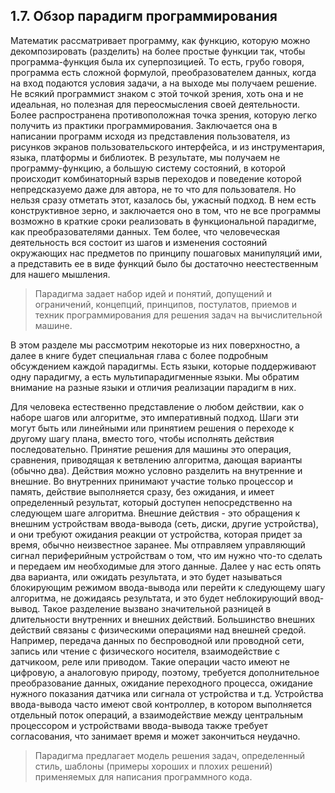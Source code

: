 ## 1.7. Обзор парадигм программирования

Математик рассматривает программу, как функцию, которую можно декомпозировать (разделить) на более простые функции так, чтобы программа-функция была их суперпозицией. То есть, грубо говоря, программа есть сложной формулой, преобразователем данных, когда на вход подаются условия задачи, а на выходе мы получаем решение. Не всякий программист знаком с этой точкой зрения, хоть она и не идеальная, но полезная для переосмысления своей деятельности. Более распространена противоположная точка зрения, которую легко получить из практики программирования. Заключается она в написании программ исходя из представления пользователя, из рисунков экранов пользовательского интерфейса, и из инструментария, языка, платформы и библиотек. В результате, мы получаем не программу-функцию, а большую систему состояний, в которой происходит комбинаторный взрыв переходов и поведение которой непредсказуемо даже для автора, не то что для пользователя. Но нельзя сразу отметать этот, казалось бы, ужасный подход. В нем есть конструктивное зерно, и заключается оно в том, что не все программы возможно в краткие сроки реализовать в функциональной парадигме, как преобразователями данных. Тем более, что человеческая деятельность вся состоит из шагов и изменения состояний окружающих нас предметов по принципу пошаговых манипуляций ими, а представить ее в виде функций было бы достаточно неестественным для нашего мышления.

> Парадигма задает набор идей и понятий, допущений и ограничений, концепций, принципов, постулатов, приемов и техник программирования для решения задач на вычислительной машине.

В этом разделе мы рассмотрим некоторые из них поверхностно, а далее в книге будет специальная глава с более подробным обсуждением каждой парадигмы. Есть языки, которые поддерживают одну парадигму, а есть мультипарадигменные языки. Мы обратим внимание на разные языки и отличия реализации парадигм в них.

Для человека естественно представление о любом действии, как о наборе шагов или алгоритме, это императивный подход. Шаги эти могут быть или линейными или принятием решения о переходе к другому шагу плана, вместо того, чтобы исполнять действия последовательно. Принятие решения для машины это операция, сравнения, приводящая к ветвлению алгоритма, дающая варианты (обычно два). Действия можно условно разделить на внутренние и внешние. Во внутренних принимают участие только процессор и память, действие выполняется сразу, без ожидания, и имеет определенный результат, который доступен непосредственно на следующем шаге алгоритма. Внешние действия - это обращения к внешним устройствам ввода-вывода (сеть, диски, другие устройства), и они требуют ожидания реакции от устройства, которая придет за время, обычно неизвестное заранее. Мы отправляем управляющий сигнал периферийным устройствам о том, что им нужно что-то сделать и передаем им необходимые для этого данные. Далее у нас есть опять два варианта, или ожидать результата, и это будет называться блокирующим режимом ввода-вывода или перейти к следующему шагу алгоритма, не дожидаясь результата, и это будет неблокирующий ввод-вывод. Такое разделение вызвано значительной разницей в длительности внутренних и внешних действий. Большинство внешних действий связаны с физическими операциями над внешней средой. Например, передача данных по беспроводной или проводной сети, запись или чтение с физического носителя, взаимодействие с датчикоом, реле или приводом. Такие операции часто имеют не цифровую, а аналоговую природу, поэтому, требуется дополнительное преобразование данных, ожидание переходного процесса, ожидание нужного показания датчика или сигнала от устройства и т.д. Устройства ввода-вывода часто имеют свой контроллер, в котором выполняется отдельный поток операций, а взаимодействие между центральным процессором и устройствами ввода-вывода также требует согласования, что занимает время и может закончиться неудачно.

> Парадигма предлагает модель решения задач, определенный стиль, шаблоны (примеры хороших и плохих решений) применяемых для написания программного кода.
